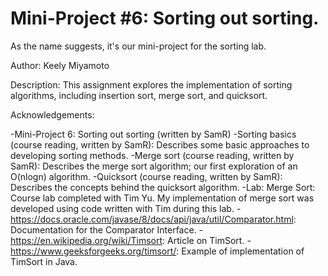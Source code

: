 #  Mini-Project #6: Sorting out sorting.
As the name suggests, it's our mini-project for the sorting lab.


Author: Keely Miyamoto


Description: This assignment explores the implementation of sorting algorithms, including insertion sort, merge sort, and quicksort.

Acknowledgements: 

-Mini-Project 6: Sorting out sorting (written by SamR)
-Sorting basics (course reading, written by SamR): Describes some basic approaches to developing sorting methods.
-Merge sort (course reading, written by SamR): Describes the merge sort algorithm; our first exploration of an O(nlogn) algorithm.
-Quicksort (course reading, written by SamR): Describes the concepts behind the quicksort algorithm.
-Lab: Merge Sort: Course lab completed with Tim Yu. My implementation of merge sort was developed using code written with Tim during this lab.
-https://docs.oracle.com/javase/8/docs/api/java/util/Comparator.html: Documentation for the Comparator Interface.
-https://en.wikipedia.org/wiki/Timsort: Article on TimSort.
-https://www.geeksforgeeks.org/timsort/: Example of implementation of TimSort in Java.